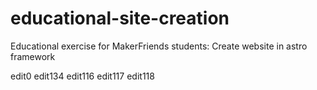 # educational-site-creation
Educational exercise for MakerFriends students: Create website in astro framework

edit0
edit134
edit116
edit117
edit118
